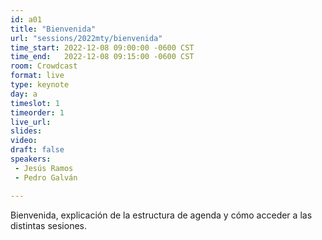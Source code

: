 ```yaml
---
id: a01
title: "Bienvenida"
url: "sessions/2022mty/bienvenida"
time_start: 2022-12-08 09:00:00 -0600 CST
time_end:   2022-12-08 09:15:00 -0600 CST
room: Crowdcast
format: live
type: keynote
day: a
timeslot: 1
timeorder: 1
live_url: 
slides: 
video: 
draft: false
speakers:
 - Jesús Ramos
 - Pedro Galván

---
```


Bienvenida, explicación de la estructura de agenda y cómo acceder a las distintas sesiones.